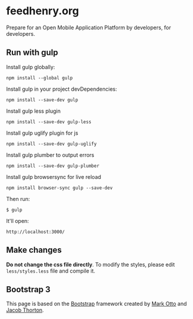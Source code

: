 # feedhenry.org

Prepare for an Open Mobile Application Platform by developers, for developers.

## Run with gulp

Install gulp globally:

`npm install --global gulp`

Install gulp in your project devDependencies:

`npm install --save-dev gulp`

Install gulp less plugin

`npm install --save-dev gulp-less`

Install gulp uglify plugin for js

`npm install --save-dev gulp-uglify`

Install gulp plumber to output errors

`npm install --save-dev gulp-plumber`

Install gulp browsersync for live reload

`npm install browser-sync gulp --save-dev`

Then run:

`$ gulp`

It'll open:

`http://localhost:3000/`


## Make changes

**Do not change the css file directly**. To modify the styles, please edit `less/styles.less` file and compile it.

## Bootstrap 3

This page is based on the [Bootstrap](http://getbootstrap.com/) framework created by [Mark Otto](https://twitter.com/mdo) and [Jacob Thorton](https://twitter.com/fat).
